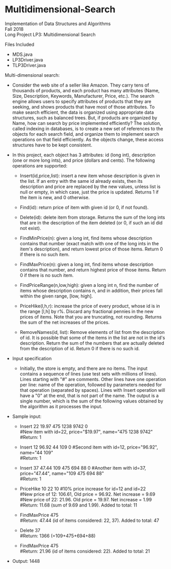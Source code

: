 # Multidimensional-Search

Implementation of Data Structures and Algorithms  
Fall 2018  
Long Project LP3: Multidimensional Search

Files Included
- MDS.java
- LP3Driver.java
- TLP3Driver.java

Multi-dimensional search:
- Consider the web site of a seller like Amazon.
They carry tens of thousands of products, and each product has many
attributes (Name, Size, Description, Keywords, Manufacturer, Price, etc.).
The search engine allows users to specify attributes of products that
they are seeking, and shows products that have most of those
attributes.  To make search efficient, the data is organized using
appropriate data structures, such as balanced trees.  But, if products
are organized by Name, how can search by price implemented efficiently?
The solution, called indexing in databases, is to create a new set of
references to the objects for each search field, and organize them to
implement search operations on that field efficiently.  As the objects
change, these access structures have to be kept consistent.
- In this project, each object has 3 attributes: id (long int), description
(one or more long ints), and price (dollars and cents).  The following
operations are supported: 
  -  Insert(id,price,list): insert a new item whose description is given
      in the list.  If an entry with the same id already exists, then its
      description and price are replaced by the new values, unless list
      is null or empty, in which case, just the price is updated. 
      Returns 1 if the item is new, and 0 otherwise.

  -  Find(id): return price of item with given id (or 0, if not found).

  -  Delete(id): delete item from storage.  Returns the sum of the
      long ints that are in the description of the item deleted
      (or 0, if such an id did not exist).

  -  FindMinPrice(n): given a long int, find items whose description
      contains that number (exact match with one of the long ints in the
      item's description), and return lowest price of those items.
      Return 0 if there is no such item.
      
  -  FindMaxPrice(n): given a long int, find items whose description
      contains that number, and return highest price of those items.
      Return 0 if there is no such item.

  -  FindPriceRange(n,low,high): given a long int n, find the number
      of items whose description contains n, and in addition,
      their prices fall within the given range, [low, high].

  -  PriceHike(l,h,r): increase the price of every product, whose id is 
      in the range [l,h] by r%.  Discard any fractional pennies in the new 
      prices of items.  Note that you are truncating, not rounding.
      Returns the sum of the net increases of the prices.

  -  RemoveNames(id, list): Remove elements of list from the description of id.
      It is possible that some of the items in the list are not in the
      id's description.  Return the sum of the numbers that are actually
      deleted from the description of id.  Return 0 if there is no such id.

- Input specification
  - Initially, the store is empty, and there are no items.  The input
contains a sequence of lines (use test sets with millions of lines).
Lines starting with "#" are comments.  Other lines have one operation
per line: name of the operation, followed by parameters needed for
that operation (separated by spaces).  Lines with Insert operation
will have a "0" at the end, that is not part of the name.  The output
is a single number, which is the sum of the following values obtained
by the algorithm as it processes the input.

- Sample input:
  - Insert 22 19.97 475 1238 9742 0  
#New item with id=22, price="$19.97", name="475 1238 9742"  
#Return: 1

  - Insert 12 96.92 44 109 0
#Second item with id=12, price="96.92", name="44 109"  
#Return: 1

  - Insert 37 47.44 109 475 694 88 0
#Another item with id=37, price="47.44", name="109 475 694 88"  
#Return: 1

  - PriceHike 10 22 10
#10% price increase for id=12 and id=22  
#New price of 12: 106.61, Old price = 96.92.  Net increase = 9.69  
#New price of 22: 21.96.  Old price = 19.97.  Net increase = 1.99  
#Return: 11.68  (sum of 9.69 and 1.99).  Added to total: 11

  - FindMaxPrice 475  
#Return: 47.44 (id of items considered: 22, 37).  Added to total: 47

  - Delete 37  
#Return: 1366 (=109+475+694+88)

  - FindMaxPrice 475  
#Return: 21.96 (id of items considered: 22).  Added to total: 21

- Output:
1448
